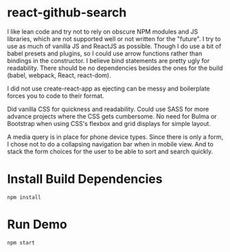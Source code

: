 # react-github-search

I like lean code and try not to rely on obscure NPM modules and JS libraries, which are not supported well or not written for the "future".
I try to use as much of vanilla JS and ReactJS as possible.
Though I do use a bit of babel presets and plugins, so I could use arrow functions rather than bindings in the constructor.
I believe bind statements are pretty ugly for readability.
There should be no dependencies besides the ones for the build (babel, webpack, React, react-dom).

I did not use create-react-app as ejecting can be messy and boilerplate forces you to code to their format.

Did vanilla CSS for quickness and readability. Could use SASS for more advance projects where the CSS gets cumbersome.
No need for Bulma or Bootstrap when using CSS's flexbox and grid displays  for simple layout.

A  media query is in place for phone device types. Since there is only a form, I chose not to do a collapsing navigation bar when in mobile view.
And to stack the form choices for the user to be able to sort and search quickly.

#  Install Build Dependencies
`npm install`

# Run Demo
`npm start`
